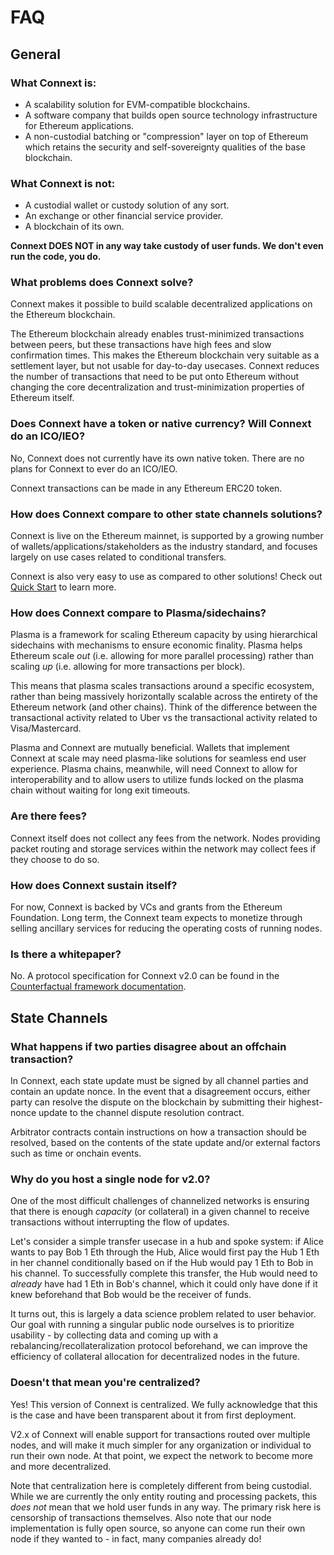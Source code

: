 # FAQ

## General

### What Connext is:
- A scalability solution for EVM-compatible blockchains.
- A software company that builds open source technology infrastructure for Ethereum applications.
- A non-custodial batching or "compression" layer on top of Ethereum which retains the security and self-sovereignty qualities of the base blockchain.

### What Connext is not:
- A custodial wallet or custody solution of any sort.
- An exchange or other financial service provider.
- A blockchain of its own.

**Connext DOES NOT in any way take custody of user funds. We don't even run the code, you do.**

### What problems does Connext solve?
Connext makes it possible to build scalable decentralized applications on the Ethereum blockchain. 

The Ethereum blockchain already enables trust-minimized transactions between peers, but these transactions have high fees and slow confirmation times. This makes the Ethereum blockchain very suitable as a settlement layer, but not usable for day-to-day usecases. Connext reduces the number of transactions that need to be put onto Ethereum without changing the core decentralization and trust-minimization properties of Ethereum itself.

### Does Connext have a token or native currency? Will Connext do an ICO/IEO?

No, Connext does not currently have its own native token. There are no plans for Connext to ever do an ICO/IEO.

Connext transactions can be made in any Ethereum ERC20 token.

### How does Connext compare to other state channels solutions?
Connext is live on the Ethereum mainnet, is supported by a growing number of wallets/applications/stakeholders as the industry standard, and focuses largely on use cases related to conditional transfers.

Connext is also very easy to use as compared to other solutions! Check out [Quick Start](../userDocumentation/quickStart.md) to learn more.

### How does Connext compare to Plasma/sidechains?
Plasma is a framework for scaling Ethereum capacity by using hierarchical sidechains with mechanisms to ensure economic finality. Plasma helps Ethereum scale *out* (i.e. allowing for more parallel processing) rather than scaling *up* (i.e. allowing for more transactions per block). 

This means that plasma scales transactions around a specific ecosystem, rather than being massively horizontally scalable across the entirety of the Ethereum network (and other chains). Think of the difference between the transactional activity related to Uber vs the transactional activity related to Visa/Mastercard.

Plasma and Connext are mutually beneficial. Wallets that implement Connext at scale may need plasma-like solutions for seamless end user experience. Plasma chains, meanwhile, will need Connext to allow for interoperability and to allow users to utilize funds locked on the plasma chain without waiting for long exit timeouts.

### Are there fees?
Connext itself does not collect any fees from the network. Nodes providing packet routing and storage services within the network may collect fees if they choose to do so.

### How does Connext sustain itself?
For now, Connext is backed by VCs and grants from the Ethereum Foundation. Long term, the Connext team expects to monetize through selling ancillary services for reducing the operating costs of running nodes.

### Is there a whitepaper?
No. A protocol specification for Connext v2.0 can be found in the [Counterfactual framework documentation](https://specs.counterfactual.com/en/latest/).

## State Channels

### What happens if two parties disagree about an offchain transaction?
In Connext, each state update must be signed by all channel parties and contain an update nonce. In the event that a disagreement occurs, either party can resolve the dispute on the blockchain by submitting their highest-nonce update to the channel dispute resolution contract.

Arbitrator contracts contain instructions on how a transaction should be resolved, based on the contents of the state update and/or external factors such as time or onchain events.

### Why do you host a single node for v2.0?
One of the most difficult challenges of channelized networks is ensuring that there is enough *capacity* (or collateral) in a given channel to receive transactions without interrupting the flow of updates. 

Let's consider a simple transfer usecase in a hub and spoke system: if Alice wants to pay Bob 1 Eth through the Hub, Alice would first pay the Hub 1 Eth in her channel conditionally based on if the Hub would pay 1 Eth to Bob in his channel. To successfully complete this transfer, the Hub would need to *already* have had 1 Eth in Bob's channel, which it could only have done if it knew beforehand that Bob would be the receiver of funds.

It turns out, this is largely a data science problem related to user behavior. Our goal with running a singular public node ourselves is to prioritize usability - by collecting data and coming up with a rebalancing/recollateralization protocol beforehand, we can improve the efficiency of collateral allocation for decentralized nodes in the future.

### Doesn't that mean you're centralized?
Yes! This version of Connext is centralized. We fully acknowledge that this is the case and have been transparent about it from first deployment. 

V2.x of Connext will enable support for transactions routed over multiple nodes, and will make it much simpler for any organization or individual to run their own node. At that point, we expect the network to become more and more decentralized.

Note that centralization here is completely different from being custodial. While we are currently the only entity routing and processing packets, this *does not* mean that we hold user funds in any way. The primary risk here is censorship of transactions themselves. Also note that our node implementation is fully open source, so anyone can come run their own node if they wanted to - in fact, many companies already do!
